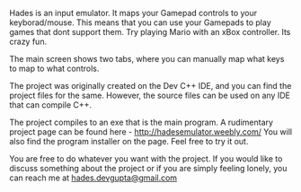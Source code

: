 Hades is an input emulator.
It maps your Gamepad controls to your keyborad/mouse. This means that you can use your Gamepads to play games that dont support them. Try playing Mario with an xBox controller. Its crazy fun.

The main screen shows two tabs, where you can manually map what keys to map to what controls.

The project was originally created on the Dev C++ IDE, and you can find the project files for the same. However, the source files can be used on any IDE that can compile C++.

The project compiles to an exe that is the main program. A rudimentary project page can be found here - http://hadesemulator.weebly.com/
You will also find the program installer on the page. Feel free to try it out.


You are free to do whatever you want with the project. If you would like to discuss something about the project or if you are simply feeling lonely, you can reach me at hades.devgupta@gmail.com
